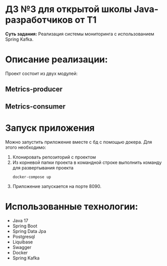 # ДЗ №3 для открытой школы Java-разработчиков от T1
**Суть задания:**  Реализация системы мониторинга с использованием Spring Kafka.
# Описание реализации:
Проект состоит из двух модулей:

## Metrics-producer

## Metrics-consumer

# Запуск приложения
Можно запустить приложение вместе с бд с помощью докера. Для этого необходимо:

1. Клонировать репозиторий с проектом
2. Из корневой папки проекта в командной строке выполнить команду для развертывания проекта
   ```
   docker-compose up
   ```
3. Приложение запускается на порте 8090.
# Использованные технологии:
* Java 17
* Spring Boot
* Spring Data Jpa
* Postgresql
* Liquibase
* Swagger
* Docker
* Spring Kafka

